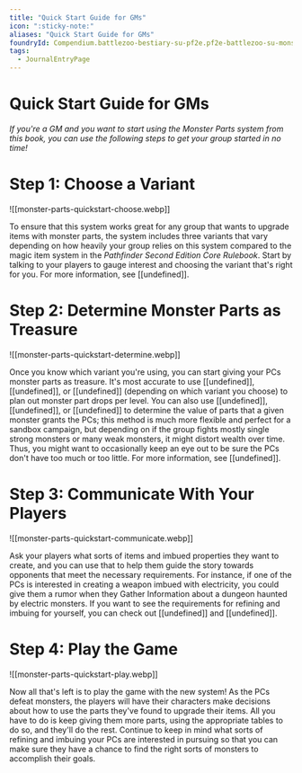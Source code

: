 ```yaml
---
title: "Quick Start Guide for GMs"
icon: ":sticky-note:"
aliases: "Quick Start Guide for GMs"
foundryId: Compendium.battlezoo-bestiary-su-pf2e.pf2e-battlezoo-su-monster-parts.JournalEntry.DoDZhwdPg82XFBLP.JournalEntryPage.SCYW1MiLRexo8EDM
tags:
  - JournalEntryPage
---
```


# Quick Start Guide for GMs
_If you're a GM and you want to start using the Monster Parts system from this book, you can use the following steps to get your group started in no time!_

# Step 1: Choose a Variant

![[monster-parts-quickstart-choose.webp]]

To ensure that this system works great for any group that wants to upgrade items with monster parts, the system includes three variants that vary depending on how heavily your group relies on this system compared to the magic item system in the _Pathfinder Second Edition Core Rulebook_. Start by talking to your players to gauge interest and choosing the variant that's right for you. For more information, see [[undefined]].

# Step 2: Determine Monster Parts as Treasure

![[monster-parts-quickstart-determine.webp]]

Once you know which variant you're using, you can start giving your PCs monster parts as treasure. It's most accurate to use [[undefined]], [[undefined]], or [[undefined]] (depending on which variant you choose) to plan out monster part drops per level. You can also use [[undefined]], [[undefined]], or [[undefined]] to determine the value of parts that a given monster grants the PCs; this method is much more flexible and perfect for a sandbox campaign, but depending on if the group fights mostly single strong monsters or many weak monsters, it might distort wealth over time. Thus, you might want to occasionally keep an eye out to be sure the PCs don't have too much or too little. For more information, see [[undefined]].

# Step 3: Communicate With Your Players

![[monster-parts-quickstart-communicate.webp]]

Ask your players what sorts of items and imbued properties they want to create, and you can use that to help them guide the story towards opponents that meet the necessary requirements. For instance, if one of the PCs is interested in creating a weapon imbued with electricity, you could give them a rumor when they Gather Information about a dungeon haunted by electric monsters. If you want to see the requirements for refining and imbuing for yourself, you can check out [[undefined]] and [[undefined]].

# Step 4: Play the Game

![[monster-parts-quickstart-play.webp]]

Now all that's left is to play the game with the new system! As the PCs defeat monsters, the players will have their characters make decisions about how to use the parts they've found to upgrade their items. All you have to do is keep giving them more parts, using the appropriate tables to do so, and they'll do the rest. Continue to keep in mind what sorts of refining and imbuing your PCs are interested in pursuing so that you can make sure they have a chance to find the right sorts of monsters to accomplish their goals.